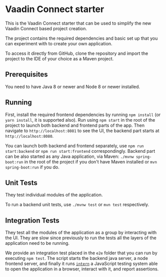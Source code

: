 # Vaadin Connect starter

This is the Vaadin Connect starter that can be used to simplify the new Vaadin Connect based project creation.

The project contains the required dependencies and basic set up that you can experiment with to create your own application.

To access it directly from GitHub, clone the repository and import the project to the IDE of your choice as a Maven project.

## Prerequisites

You need to have Java 8 or newer and Node 8 or newer installed.

## Running

First, install the required frontend dependencies by running `npm install` (or `yarn install`, it is supported also).
Run using `npm start` in the root of the project to launch both backend and frontend parts of the app.
Then navigate to `http://localhost:8081` to see the UI, the backend part starts at `http://localhost:8080`.

You can launch both backend and frontend separately, use `npm run start:backend` or `npm run start:frontend` correspondingly.
Backend part can be also started as any Java application, via Maven: `./mvnw spring-boot:run` in the root of the project if you don't have Maven installed or `mvn spring-boot:run` if you do.

## Unit Tests

They test individual modules of the application.

To run a backend unit tests, use `./mvnw test` or `mvn test` respectively.

## Integration Tests

They test all the modules of the application as a group by interacting with the UI. They are slow since previously to run the tests all the layers of the application need to be running.

We provide an integration test placed in the `e2e` folder that you can run by executing `npm test`. The script starts the backend java server, a node frontend server, and finally it runs [`intern`](https://theintern.io/) a JavaScript testing system able to open the application in a browser, interact with it, and report assertions.
